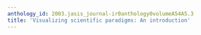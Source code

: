 ```yaml
---
anthology_id: 2003.jasis_journal-ir0anthology0volumeA54A5.3
title: 'Visualizing scientific paradigms: An introduction'
---
```

